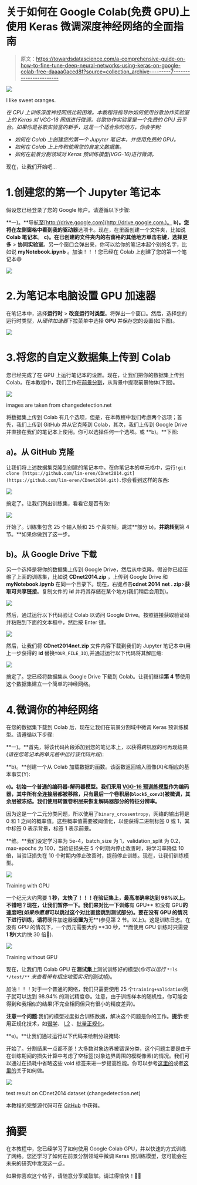 # 关于如何在 Google Colab(免费 GPU)上使用 Keras 微调深度神经网络的全面指南

> 原文：<https://towardsdatascience.com/a-comprehensive-guide-on-how-to-fine-tune-deep-neural-networks-using-keras-on-google-colab-free-daaaa0aced8f?source=collection_archive---------7----------------------->

![](img/7c6cad5ce8fd8d08a4b3183e4e31f49c.png)

I like sweet oranges.

*在 CPU 上训练深度神经网络比较困难。本教程将指导你如何使用谷歌协作实验室上的 Keras 对 VGG-16 网络进行微调，谷歌协作实验室是一个免费的 GPU 云平台。如果你是谷歌实验室的新手，这是一个适合你的地方，你会学到:*

*   *如何在 Colab 上创建您的第一个 Jupyter 笔记本，并使用免费的 GPU。*
*   *如何在 Colab 上上传和使用您的自定义数据集。*
*   *如何在前景分割领域对 Keras 预训练模型(VGG-16)进行微调。*

现在，让我们开始吧…

# 1.创建您的第一个 Jupyter 笔记本

假设您已经登录了您的 Google 帐户。请遵循以下步骤:

**一)。**导航至[http://drive.google.com](http://drive.google.com.)。
**b)。**您将在左侧窗格中看到**我的驱动器**选项卡。现在，在里面创建一个文件夹，比如说 **Colab 笔记本**。
**c)。**在已创建的文件夹内的右窗格的其他地方单击右键，选择**更多** > **协同实验室**。另一个窗口会弹出来，你可以给你的笔记本起个别的名字，比如说 **myNotebook.ipynb** 。加油！！！您已经在 Colab 上创建了您的第一个笔记本😄

![](img/056bfae738962773ad5f421fb73ad9b3.png)

# 2.为笔记本电脑设置 GPU 加速器

在笔记本中，选择**运行时** > **改变运行时类型**。将弹出一个窗口。然后，选择您的运行时类型，从*硬件加速器*下拉菜单中选择 **GPU** 并保存您的设置(如下图)。

![](img/a67488c2875446b94f70caae5aa71339.png)

# 3.将您的自定义数据集上传到 Colab

您已经完成了在 GPU 上运行笔记本的设置。现在，让我们把你的数据集上传到 Colab。在本教程中，我们工作在[前景分割](https://en.wikipedia.org/wiki/Foreground_detection)，从背景中提取前景物体(下图)。

![](img/48c49e1f2ed0bc26fdfaf05b0c5ab357.png)

images are taken from changedetection.net

将数据集上传到 Colab 有几个选项，但是，在本教程中我们考虑两个选项；首先，我们上传到 GitHub 并从它克隆到 Colab，其次，我们上传到 Google Drive 并直接在我们的笔记本上使用。你可以选择任何一个选项。或 **b)。**下图:

## a)。从 GitHub 克隆

让我们将上述数据集克隆到创建的笔记本中。在你笔记本的单元格中，运行`!git clone [https://github.com/lim-eren/CDnet2014.git](https://github.com/lim-eren/CDnet2014.git).`你会看到这样的东西:

![](img/8229ff46f52cd49a0078eda42343d6d5.png)

搞定了。让我们列出训练集，看看它是否有效:

![](img/6cbc35b5a25434f22ea7d2a43da30183.png)

开始了。训练集包含 25 个输入帧和 25 个真实帧。跳过**部分 b)。**并跳转到**第 4 节。**如果你做到了这一步。

## b)。从 Google Drive 下载

另一个选择是将你的数据集上传到 Google Drive，然后从中克隆。假设你已经压缩了上面的训练集，比如说 **CDnet2014.zip** ，上传到 Google Drive 和 **myNotebook.ipynb** 在同一个目录下。现在，右键点击**cdnet 2014 net . zip**>**获取可共享链接**。复制文件的 **id** 并将其存储在某个地方(我们稍后会用到)。

![](img/c495824ce69e9a101aff42e0ae85b0af.png)

然后，通过运行以下代码验证 Colab 以访问 Google Drive。按照链接获取验证码并粘贴到下面的文本框中，然后按 Enter 键。

![](img/ff938b64a95b64838d62a6176b0b6f17.png)

然后，让我们将 **CDnet2014net.zip** 文件内容下载到我们的 Jupyter 笔记本中(用上一步获得的 **id** 替换`YOUR_FILE_ID`),并通过运行以下代码将其解压缩:

![](img/92ee56fd298d0146148ff53caa191222.png)

搞定了。您已经将数据集从 Google Drive 下载到 Colab。让我们继续**第 4 节**使用这个数据集建立一个简单的神经网络。

# 4.微调你的神经网络

在您的数据集下载到 Colab 后，现在让我们在前景分割域中微调 Keras 预训练模型。请遵循以下步骤:

**一)。**首先，将该代码片段添加到您的笔记本上，以获得跨机器的可再现结果(*请在您笔记本的单元格中运行该代码片段*):

**b)。**创建一个从 Colab 加载数据的函数。该函数返回输入图像(X)和相应的基本事实(Y):

**c)。初始一个普通的编码器-解码器模型。我们采用 [VGG-16 预训练模型](https://github.com/keras-team/keras-applications/blob/master/keras_applications/vgg16.py)作为编码器，其中所有全连接层都被移除，只有最后一个卷积层(`block5_conv3`)被微调，其余层被冻结。我们使用转置卷积层来恢复解码器部分的特征分辨率。**

因为这是一个二元分类问题，所以使用了`binary_crossentropy`，网络的输出将是 0 和 1 之间的概率值。这些概率值需要被阈值化，以便获得二进制标签 0 或 1，其中标签 0 表示背景，标签 1 表示前景。

**维。**我们设定学习率为 5e-4，batch_size 为 1，validation_split 为 0.2，max-epochs 为 100，当验证损失在 5 个时期内停止改善时，将学习率降低 10 倍，当验证损失在 10 个时期内停止改善时，提前停止训练。现在，让我们训练模型。

![](img/aebe1f79d942c8c1ab75a9a3a1d81caa.png)

Training with GPU

一个纪元大约需要 **1 秒，太快了！！！在验证集上，最高准确率达到 98%以上。不错吧？现在，让我们暂停一下。我们来对比一下训练**有 GPU** 和没有 GPU**的速度吧(*如果你愿意*可以跳过这个对比直接跳到测试部分)。要在没有 GPU 的情况下进行训练，请将**硬件加速器**设置为**无**(参见第 2 节。以上)。这是训练日志。在没有 GPU 的情况下，一个历元需要大约 **30 秒，**而使用 GPU 训练时只需要 **1 秒**(大约快 30 倍👏).

![](img/b8eaa747196bf35490d840c814b9766b.png)

Training without GPU

现在，让我们用 Colab GPU 在**测试集**上测试训练好的模型(*你可以运行* `*!ls */test/**` *来查看带有相应地面实况*的测试帧)。

加油！！！对于一个普通的网络，我们只需要使用 25 个`training+validation`例子就可以达到 98.94% 的测试精度😄。注意，由于训练样本的随机性，你可能会得到和我相似的结果(不完全相同但只有很小的精度差异)。

**注意一个问题**:我们的模型过度拟合训练数据，解决这个问题是你的工作。**提示**:使用正规化技术，如[辍学](https://keras.io/layers/core/#dropout)、 [L2](https://keras.io/regularizers/) 、[批量正规化](https://keras.io/layers/normalization/)。

**e)。**让我们通过运行以下代码来绘制分段掩码:

开始了。分割结果一点都不差！大多数对象边界被错误分类，这个问题主要是由于在训练期间的损失计算中考虑了空标签(对象边界周围的模糊像素)的情况。我们可以通过在损耗中省略这些 void 标签来进一步提高性能。你可以参考[这里的](https://github.com/lim-anggun/FgSegNet)或者[这里的](https://github.com/lim-anggun/FgSegNet_v2)关于如何做。

![](img/51a5ae2fc4f47ed76ea4bdbdcbba09e2.png)

test result on CDnet2014 dataset (changedetection.net)

本教程的完整源代码可在 [GitHub](https://github.com/lim-anggun/tutorials/blob/master/myNotebook.ipynb) 中获得。

# 摘要

在本教程中，您已经学习了如何使用 Google Colab GPU，并以快速的方式训练了网络。您还学习了如何在前景分割领域中微调 Keras 预训练模型，您可能会在未来的研究中发现这一点。

如果你喜欢这个帖子，请随意分享或鼓掌。请过得愉快！🎊😁